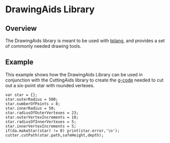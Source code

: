 # DrawingAids Library
## Overview
The DrawingAids library is meant to be used with [tplang](http://tplang.org), and provides a set of commonly needed drawing tools.
## Example
This example shows how the DrawingAids Library can be used in conjunction with the CuttingAids library to create the [g-code](http:reprap.org/wiki/G-code) needed to cut out a six-point star with rounded vertexes.

```
var star = {};
star.outerRadius = 500;
star.numberOfPoints = 8;
star.innerRadius = 50;
star.radiusOfOuterVertexes = 23;
star.outerVertexIncrements = 10;
star.radiusOfInnerVertexes = 5;
star.innerVertexIncrements = 5;
if(da.makeStar(star) != 0) print(star.error,'\n');
cutter.cutPath(star.path,safeHeight,depth);
```

